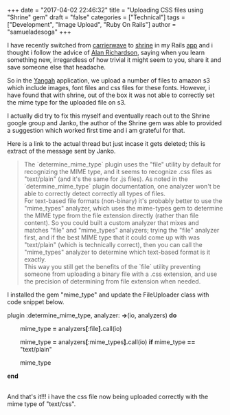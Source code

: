 +++
date = "2017-04-02 22:46:32"
title = "Uploading CSS files using \"Shrine\" gem"
draft = "false"
categories = ["Technical"]
tags = ["Development", "Image Upload", "Ruby On Rails"]
author = "samueladesoga"
+++

I have recently switched from <a href="https://github.com/carrierwaveuploader/carrierwave">carrierwave</a> to <a href="https://github.com/janko-m/shrine">shrine</a> in my Rails <a href="http://www.yangah.com/">app</a> and i thought i follow the advice of <a href="http://www.eviltester.com">Alan Richardson</a>, saying when you learn something new, irregardless of how trivial it might seem to you, share it and save someone else that headache.

So in the <a href="http://www.yangah.com/">Yangah</a> application, we upload a number of files to amazon s3 which include images, font files and css files for these fonts. However, i have found that with shrine, out of the box it was not able to correctly set the mime type for the uploaded file on s3.

I actually did try to fix this myself and eventually reach out to the Shrine google group and Janko, the author of the Shrine gem was able to provided a suggestion which worked first time and i am grateful for that.

Here is a link to the actual thread but just incase it gets deleted; this is extract of the message sent by Janko.
<blockquote>The `determine_mime_type` plugin uses the "file" utility by default for recognizing the MIME type, and it seems to recognize .css files as "text/plain" (and it's the same for .js files). As noted in the `determine_mime_type` plugin documentation, one analyzer won't be able to correctly detect correctly all types of files.
<div>For text-based file formats (non-binary) it's probably better to use the "mime_types" analyzer, which uses the mime-types gem to determine the MIME type from the file extension directly (rather than file content). So you could built a custom analyzer that mixes and matches "file" and "mime_types" analyzers; trying the "file" analyzer first, and if the best MIME type that it could come up with was "text/plain" (which is technically correct), then you can call the "mime_types" analyzer to determine which text-based format is it exactly.</div>
<div></div>
<div>This way you still get the benefits of the `file` utility preventing someone from uploading a binary file with a .css extension, and use the precision of determining from file extension when needed.</div></blockquote>
<div>

I installed the gem "mime_type" and update the FileUploader class with code snippet below.

plugin :determine_mime_type, analyzer: <b>-&gt;</b>(io, analyzers) <b>do</b>
<p style="padding-left:30px;">mime_type <b>=</b> analyzers<b>[</b>:file<b>].</b>call(io)</p>
<p style="padding-left:30px;">mime_type <b>=</b> analyzers<b>[</b>:mime_types<b>].</b>call(io) <b>if</b> mime_type <b>==</b> "text/plain"</p>
<p style="padding-left:30px;">mime_type</p>
<b>end</b>

</div>
&nbsp;

And that's it!!! i have the css file now being uploaded correctly with the mime type of "text/css".

&nbsp;

&nbsp;

&nbsp;

&nbsp;

